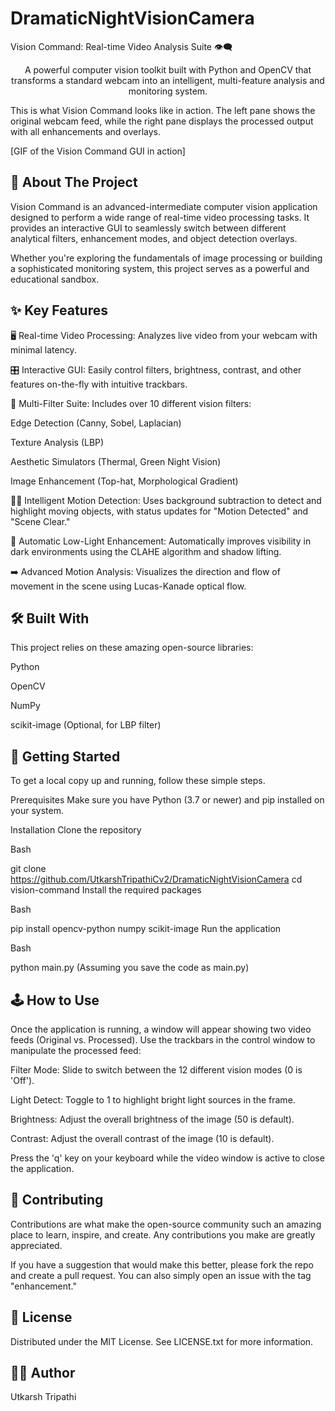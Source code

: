 # DramaticNightVisionCamera
Vision Command: Real-time Video Analysis Suite 👁️‍🗨️
<div align="center">

A powerful computer vision toolkit built with Python and OpenCV that transforms a standard webcam into an intelligent, multi-feature analysis and monitoring system.

</div>

This is what Vision Command looks like in action. The left pane shows the original webcam feed, while the right pane displays the processed output with all enhancements and overlays.

[GIF of the Vision Command GUI in action]

## 📖 About The Project
Vision Command is an advanced-intermediate computer vision application designed to perform a wide range of real-time video processing tasks. It provides an interactive GUI to seamlessly switch between different analytical filters, enhancement modes, and object detection overlays.

Whether you're exploring the fundamentals of image processing or building a sophisticated monitoring system, this project serves as a powerful and educational sandbox.

## ✨ Key Features
🖥️ Real-time Video Processing: Analyzes live video from your webcam with minimal latency.

🎛️ Interactive GUI: Easily control filters, brightness, contrast, and other features on-the-fly with intuitive trackbars.

🎨 Multi-Filter Suite: Includes over 10 different vision filters:

Edge Detection (Canny, Sobel, Laplacian)

Texture Analysis (LBP)

Aesthetic Simulators (Thermal, Green Night Vision)

Image Enhancement (Top-hat, Morphological Gradient)

🏃‍♂️ Intelligent Motion Detection: Uses background subtraction to detect and highlight moving objects, with status updates for "Motion Detected" and "Scene Clear."

🌙 Automatic Low-Light Enhancement: Automatically improves visibility in dark environments using the CLAHE algorithm and shadow lifting.

➡️ Advanced Motion Analysis: Visualizes the direction and flow of movement in the scene using Lucas-Kanade optical flow.

## 🛠️ Built With
This project relies on these amazing open-source libraries:

Python

OpenCV

NumPy

scikit-image (Optional, for LBP filter)

## 🚀 Getting Started
To get a local copy up and running, follow these simple steps.

Prerequisites
Make sure you have Python (3.7 or newer) and pip installed on your system.

Installation
Clone the repository

Bash

git clone https://github.com/UtkarshTripathiCv2/DramaticNightVisionCamera
cd vision-command
Install the required packages

Bash

pip install opencv-python numpy scikit-image
Run the application

Bash

python main.py
(Assuming you save the code as main.py)

## 🕹️ How to Use
Once the application is running, a window will appear showing two video feeds (Original vs. Processed). Use the trackbars in the control window to manipulate the processed feed:

Filter Mode: Slide to switch between the 12 different vision modes (0 is 'Off').

Light Detect: Toggle to 1 to highlight bright light sources in the frame.

Brightness: Adjust the overall brightness of the image (50 is default).

Contrast: Adjust the overall contrast of the image (10 is default).

Press the 'q' key on your keyboard while the video window is active to close the application.

## 🤝 Contributing
Contributions are what make the open-source community such an amazing place to learn, inspire, and create. Any contributions you make are greatly appreciated.

If you have a suggestion that would make this better, please fork the repo and create a pull request. You can also simply open an issue with the tag "enhancement."

## 📜 License
Distributed under the MIT License. See LICENSE.txt for more information.

## 👨‍💻 Author
Utkarsh Tripathi
